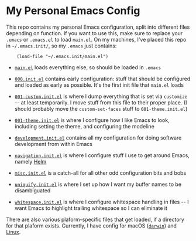 My Personal Emacs Config
========================

This repo contains my personal Emacs configuration, split into
different files depending on function. If you want to use this, make
sure to replace your `.emacs` or `.emacs.el` to load `main.el`. On my
machines, I've placed this repo in `~/.emacs.init/`, so my `.emacs`
just contains:

```elisp
    (load-file "~/.emacs.init/main.el")
```

   - [`main.el`](main.el) loads everything else, so should be loaded
     in `.emacs`

   - [`000.init.el`](000.init.el) contains early configuration: stuff
     that should be configured and loaded as early as possible. It's
     the first init file that `main.el` loads

   - [`001-custom.init.el`](001-custom.init.el) is where I dump
     everything that is set via `customize` -- at least temporarily. I
     move stuff from this file to their proper place. (I should
     probably move the `custom-set-faces` stuff to
     `001-theme.init.el`)

   - [`001-theme.init.el`](001-theme.init.el) is where I configure how
     I like Emacs to look, including setting the theme, and
     configuring the modeline

   - [`development.init.el`](development.init.el) contains all my
     configuration for doing software development from within Emacs

   - [`navigation.init.el`](navigation.init.el) is where I configure
     stuff I use to get around Emacs, namely
     [Helm](https://emacs-helm.github.io/helm/)

   - [`misc.init.el`](misc.init.el) is a catch-all for all other odd
     configuration bits and bobs

   - [`uniquify.init.el`](uniquify.init.el) is where I set up how I
     want my buffer names to be disambiguated

   - [`whitespace.init.el`](whitespace.init.el) is where I configure
     whitespace handling in files -- I want Emacs to highlight trailing
     whitespace so I can eliminate it

There are also various plaform-specific files that get loaded, if a
directory for that plaform exists. Currently, I have config for macOS
([`darwin`](darwin/)) and [Linux](linux/).
